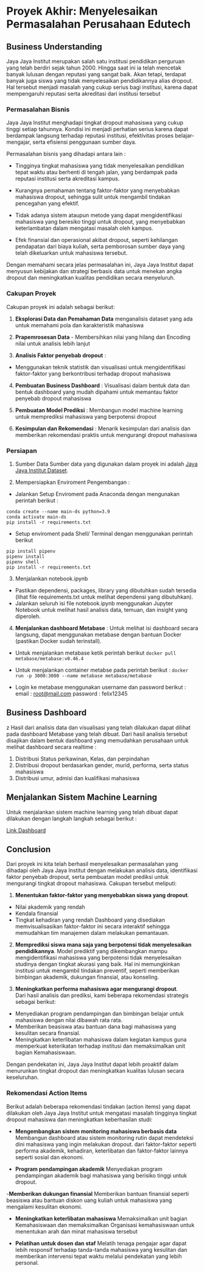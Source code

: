 # Proyek Akhir: Menyelesaikan Permasalahan Perusahaan Edutech

## Business Understanding
Jaya Jaya Institut merupakan salah satu institusi pendidikan perguruan yang telah berdiri sejak tahun 2000. 
Hingga saat ini ia telah mencetak banyak lulusan dengan reputasi yang sangat baik. 
Akan tetapi, terdapat banyak juga siswa yang tidak menyelesaikan pendidikannya alias dropout.
Hal tersebut menjadi masalah yang cukup serius bagi institusi, karena dapat mempengaruhi reputasi serta akreditasi dari institusi tersebut 

### Permasalahan Bisnis

Jaya Jaya Institut menghadapi tingkat dropout mahasiswa yang cukup tinggi setiap tahunnya. 
Kondisi ini menjadi perhatian serius karena dapat berdampak langsung terhadap reputasi institusi,
efektivitas proses belajar-mengajar, serta efisiensi penggunaan sumber daya.

Permasalahan bisnis yang dihadapi antara lain :

- Tingginya tingkat mahasiswa yang tidak menyelesaikan pendidikan tepat waktu atau berhenti di tengah jalan, 
yang berdampak pada reputasi institusi serta akreditasi kampus. 

- Kurangnya pemahaman tentang faktor-faktor yang menyebabkan mahasiswa dropout, 
sehingga sulit untuk mengambil tindakan pencegahan yang efektif.

- Tidak adanya sistem ataupun metode yang dapat mengidentifikasi mahasiswa yang beresiko tinggi untuk dropout, 
yang menyebabkan keterlambatan dalam mengatasi masalah oleh kampus. 

- Efek finansial dan operasional akibat dropout, seperti kehilangan pendapatan dari biaya kuliah,
  serta pemborosan sumber daya yang telah dikeluarkan untuk mahasiswa tersebut.

Dengan memahami secara jelas permasalahan ini, Jaya Jaya Institut dapat menyusun kebijakan dan strategi berbasis data untuk menekan angka dropout dan meningkatkan kualitas pendidikan secara menyeluruh.



### Cakupan Proyek

Cakupan proyek ini adalah sebagai berikut:

1. **Eksplorasi Data dan Pemahaman Data** menganalisis dataset yang ada untuk memahami pola dan karakteristik mahasiswa 

2. **Prapemrosesan Data** - Membersihkan nilai yang hilang dan Encoding nilai untuk analisis lebih lanjut 

3. **Analisis Faktor penyebab dropout** :
- Menggunakan teknik statistik dan visualisasi untuk mengidentifikasi faktor-faktor yang berkontribusi terhadap dropout mahasiswa

4. **Pembuatan Business Dashboard** : Visualisasi dalam bentuk data dan bentuk dashboard yang mudah dipahami untuk memantau faktor penyebab dropout mahasiswa

5. **Pembuatan Model Prediksi** : Membangun model machine learning untuk memprediksi mahasiswa yang berpotensi dropout

6. **Kesimpulan dan Rekomendasi** : Menarik kesimpulan dari analisis dan memberikan rekomendasi praktis untuk mengurangi dropout mahasiswa



### Persiapan

1. Sumber Data 
Sumber data yang digunakan dalam proyek ini adalah [Jaya Jaya Institut Dataset](https://github.com/dicodingacademy/dicoding_dataset/blob/main/students_performance/README.md).

2. Mempersiapkan Enviroment Pengembangan : 

- Jalankan Setup Enviroment pada Anaconda dengan mengunakan perintah berikut : 
```
conda create --name main-ds python=3.9 
conda activate main-ds
pip install -r requirements.txt
```
- Setup enviroment pada Shell/ Terminal dengan menggunakan perintah berikut 

```
pip install pipenv
pipenv install
pipenv shell
pip install -r requirements.txt

```

3. Menjalankan notebook.ipynb

- Pastikan dependensi, packages, library yang dibutuhkan sudah tersedia (lihat file requirements.txt untuk melihat dependensi yang dibutuhkan).
- Jalankan seluruh isi file notebook.ipynb menggunakan Jupyter Notebook untuk melihat hasil analisis data, temuan, dan insight yang diperoleh.

4. **Menjalankan dashboard Metabase** : Untuk melihat isi dashboard secara langsung, dapat menggunakan metabase dengan bantuan Docker (pastikan Docker sudah terinstall).

- Untuk menjalankan metabase ketik perintah berikut 
`docker pull metabase/metabase:v0.46.4`

- Untuk menjalankan container metabse pada perintah berikut : 
`docker run -p 3000:3000 --name metabase metabase/metabase`

- Login ke metabase menggunakan username dan password berikut : 
  email : root@mail.com
  password : felix12345

## Business Dashboard
z
Hasil dari analisis data dan visualisasi yang telah dilakukan dapat dilihat pada dashboard Metabase yang telah dibuat.
Dari hasil analisis tersebut disajikan dalam bentuk dashboard yang memudahkan perusahaan untuk melihat dashboard secara realtime : 

1. Distribusi Status perkawinan, Kelas, dan perpindahan 
2. Distribusi dropout berdasarkan gender, murid, performa, serta status mahasiswa
3. Distribusi umur, admisi dan kualifikasi mahasiswa

## Menjalankan Sistem Machine Learning

Untuk menjalankan sistem machine learning yang telah dibuat dapat dilakukan dengan langkah langkah sebagai berikut : 

[Link Dashboard](https://students-performance-1.streamlit.app/)


## Conclusion
Dari proyek ini kita telah berhasil menyelesaikan permasalahan yang dihadapi oleh Jaya Jaya Institut dengan melakukan analisis data, identifikasi faktor penyebab dropout, serta pembuatan model prediksi untuk mengurangi tingkat dropout mahasiswa.
Cakupan tersebut meliputi:

1. **Menentukan faktor-faktor yang menyebabkan siswa yang dropout**.
 - Nilai akademik yang rendah 
 - Kendala finansial 
 - Tingkat kehadiran yang rendah 
 Dashboard yang disediakan memvisualisasikan faktor-faktor ini secara interaktif sehingga memudahkan tim manajemen dalam melakukan pemantauan.


2. **Memprediksi siswa mana saja yang berpotensi tidak menyelesaikan pendidikannya**.
Model prediktif yang dikembangkan mampu mengidentifikasi mahasiswa yang berpotensi tidak menyelesaikan studinya dengan 
tingkat akurasi yang baik. Hal ini memungkinkan institusi untuk mengambil tindakan preventif, seperti memberikan bimbingan akademik, 
dukungan finansial, atau konseling.


3. **Meningkatkan performa mahasiswa agar mengurangi dropout**.  
Dari hasil analisis dan prediksi, kami beberapa rekomendasi strategis sebagai berikut:

- Menyediakan program pendampingan dan bimbingan belajar untuk mahasiswa dengan nilai dibawah rata rata.
- Memberikan beasiswa atau bantuan dana bagi mahasiswa yang kesulitan secara finansial.
- Meningkatkan keterlibatan mahasiswa dalam kegiatan kampus guna memperkuat keterikatan terhadap institusi dan memaksimalkan unit bagian Kemahasiswaan.

Dengan pendekatan ini, Jaya Jaya Institut dapat lebih proaktif dalam menurunkan tingkat dropout dan meningkatkan kualitas lulusan secara keseluruhan.

### Rekomendasi Action Items

Berikut adalah beberapa rekomendasi tindakan (action items) yang dapat dilakukan oleh Jaya Jaya Institut untuk mengatasi masalah tingginya tingkat dropout mahasiswa dan meningkatkan keberhasilan studi:

- **Mengembangkan sistem monitoring mahasiswa berbasis data**
Membangun dashboard atau sistem monitoring rutin dapat mendeteksi dini mahasiswa yang ingin melakukan dropout. 
dari faktor-faktor seperti performa akademik, kehadiran, keterlibatan dan faktor-faktor lainnya seperti sosial dan ekonomi. 

- **Program pendampingan akademik**
Menyediakan program pendampingan akademik bagi mahasiswa yang berisiko tinggi untuk dropout.

-**Memberikan dukungan finansial**
Memberikan bantuan finansial seperti beasiswa atau bantuan diskon uang kuliah untuk mahasiswa yang mengalami kesulitan ekonomi.

- **Meningkatkan keterlibatan mahasiswa**
Memaksimalkan unit bagian Kemahasiswaan dan memaksimalkan Organisasi kemahasiswaan untuk menentukan arah dan minat mahasiswa tersebut 

- **Pelatihan untuk dosen dan staf**
Melatih tenaga pengajar agar dapat lebih responsif terhadap tanda-tanda mahasiswa yang kesulitan dan memberikan intervensi tepat waktu melalui pendekatan yang lebih personal.